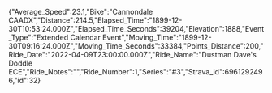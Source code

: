 {"Average_Speed":23.1,"Bike":"Cannondale CAADX","Distance":214.5,"Elapsed_Time":"1899-12-30T10:53:24.000Z","Elapsed_Time_Seconds":39204,"Elevation":1888,"Event_Type":"Extended Calendar Event","Moving_Time":"1899-12-30T09:16:24.000Z","Moving_Time_Seconds":33384,"Points_Distance":200,"Ride_Date":"2022-04-09T23:00:00.000Z","Ride_Name":"Dustman Dave's Doddle ECE","Ride_Notes":"","Ride_Number":1,"Series":"#3","Strava_id":6961292496,"id":32}